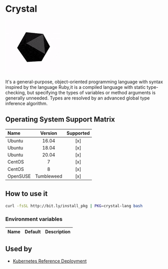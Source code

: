 # Crystal

![Logo](../../docs/img/crystal-lang.gif)

It's a general-purpose, object-oriented programming language with
syntax inspired by the language Ruby,it is a compiled language with
static type-checking, but specifying the types of variables or method
arguments is generally unneeded. Types are resolved by an advanced
global type inference algorithm.

## Operating System Support Matrix

| Name       | Version    | Supported |
|:-----------|:----------:|:---------:|
| Ubuntu     | 16.04      | [x]       |
| Ubuntu     | 18.04      | [x]       |
| Ubuntu     | 20.04      | [x]       |
| CentOS     | 7          | [x]       |
| CentOS     | 8          | [x]       |
| OpenSUSE   | Tumbleweed | [x]       |

## How to use it

```bash
curl -fsSL http://bit.ly/install_pkg | PKG=crystal-lang bash
```

### Environment variables

| Name               | Default | Description                              |
|:-------------------|:--------|:-----------------------------------------|

## Used by

- [Kubernetes Reference Deployment](https://github.com/electrocucaracha/krd)
